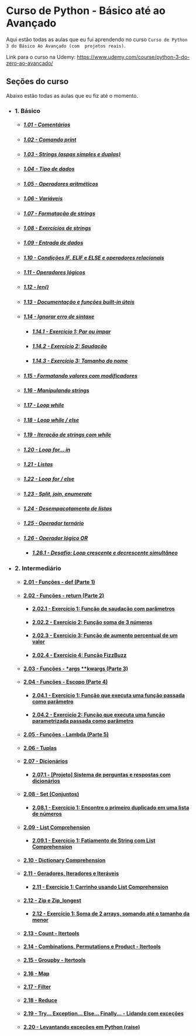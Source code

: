 # Curso de Python - Básico até ao Avançado
Aqui estão todas as aulas que eu fui aprendendo no curso `Curso de Python 3 do Básico Ao Avançado (com 
projetos reais)`.

Link para o curso na Udemy: https://www.udemy.com/course/python-3-do-zero-ao-avancado/

## Seções do curso
Abaixo estão todas as aulas que eu fiz até o momento.

- ### 1. Básico

  - ##### [1.01 - Comentários](01_basic/aula1/aula1.py)
  - ##### [1.02 - Comando print](01_basic/aula2/aula2.py)
  - ##### [1.03 - Strings (aspas simples e duplas)](01_basic/aula3/aula3.py)
  - ##### [1.04 - Tipo de dados](01_basic/aula4/aula4.py)
  - ##### [1.05 - Operadores aritméticos](01_basic/aula5/aula5.py)
  - ##### [1.06 - Variáveis](01_basic/aula6/aula6.py)
  - ##### [1.07 - Formatação de strings](01_basic/aula7/aula7.py)
  - ##### [1.08 - Exercícios de strings](01_basic/aula8/aula8.py)
  - ##### [1.09 - Entrada de dados](01_basic/aula9/aula9.py)
  - ##### [1.10 - Condições IF, ELIF e ELSE e operadores relacionais](01_basic/aula10/aula10.py)
  - ##### [1.11 - Operadores lógicos](01_basic/aula11/aula11.py)
  - ##### [1.12 - len()](01_basic/aula12/aula12.py)
  - ##### [1.13 - Documentação e funções built-in úteis](01_basic/aula13/aula13.py)
  - ##### [1.14 - Ignorar erro de sintaxe](01_basic/aula14/aula14.py)
    - ##### [1.14.1 - Exercício 1: Par ou ímpar](01_basic/aula14/exercicio1.py)
    - ##### [1.14.2 - Exercício 2: Saudação](01_basic/aula14/exercicio2.py)
    - ##### [1.14.3 - Exercício 3: Tamanho do nome](01_basic/aula14/exercicio3.py)
  - ##### [1.15 - Formatando valores com modificadores](01_basic/aula15/aula15.py)
  - ##### [1.16 - Manipulando strings](01_basic/aula16/aula16.py)
  - ##### [1.17 - Loop while](01_basic/aula17/aula17.py)
  - ##### [1.18 - Loop while / else](01_basic/aula18/aula18.py)
  - ##### [1.19 - Iteração de strings com while](01_basic/aula19/aula19.py)
  - ##### [1.20 - Loop for... in](01_basic/aula20/aula20.py)
  - ##### [1.21 - Listas](01_basic/aula21/aula21.py)
  - ##### [1.22 - Loop for / else](01_basic/aula22/aula22.py)
  - ##### [1.23 - Split, join, enumerate](01_basic/aula23/aula23.py)
  - ##### [1.24 - Desempacotamento de listas](01_basic/aula24/aula24.py)
  - ##### [1.25 - Operador ternário](01_basic/aula25/aula25.py)
  - ##### [1.26 - Operador lógico OR](01_basic/aula26/aula26.py)
    - ##### [1.26.1 - Desafio: Loop crescente e decrescente simultâneo](01_basic/aula26/desafio.py)
- ### 2. Intermediário
  - #### [2.01 - Funções - def (Parte 1)](02_intermediate/aula1/aula1.py)
  - #### [2.02 - Funções - return (Parte 2)](02_intermediate/aula2/aula2.py)
    - #### [2.02.1 - Exercício 1: Função de saudação com parâmetros](02_intermediate/aula2/exercicios/exercicio1.py)
    - #### [2.02.2 - Exercício 2: Função soma de 3 números](02_intermediate/aula2/exercicios/exercicio2.py)
    - #### [2.02.3 - Exercício 3: Função de aumento percentual de um valor](02_intermediate/aula2/exercicios/exercicio3.py)
    - #### [2.02.4 - Exercício 4: Função FizzBuzz](02_intermediate/aula2/exercicios/exercicio4.py)
  - #### [2.03 - Funções - *args **kwargs (Parte 3)](02_intermediate/aula3/aula3.py)
  - #### [2.04 - Funções - Escopo (Parte 4)](02_intermediate/aula4/aula4.py)
    - #### [2.04.1 - Exercício 1: Função que executa uma função passada como parâmetro](02_intermediate/aula4/exercicios/exercicio1.py)
    - #### [2.04.2 - Exercício 2: Função que executa uma função parametrizada passada como parâmetro](02_intermediate/aula4/exercicios/exercicio2.py)
  - #### [2.05 - Funções - Lambda (Parte 5)](02_intermediate/aula5/aula5.py)
  - #### [2.06 - Tuplas](02_intermediate/aula6/aula6.py)
  - #### [2.07 - Dicionários](02_intermediate/aula7/aula7.py)
    - #### [2.07.1 - [Projeto] Sistema de perguntas e respostas com dicionários](02_intermediate/aula7/projeto1/projeto1.py)
  - #### [2.08 - Set (Conjuntos)](02_intermediate/aula8/aula8.py)
    - #### [2.08.1 - Exercício 1: Encontre o primeiro duplicado em uma lista de números](02_intermediate/aula8/exercicios/exercicio1.py)
  - #### [2.09 - List Comprehension](02_intermediate/aula9/aula9.py)
    - #### [2.09.1 - Exercício 1: Fatiamento de String com List Comprehension](02_intermediate/aula9/exercicios/exercicio1.py)
  - #### [2.10 - Dictionary Comprehension](02_intermediate/aula10/aula10.py)
  - #### [2.11 - Geradores, Iteradores e Iteráveis](02_intermediate/aula11/aula11.py)
    - #### [2.11 - Exercício 1: Carrinho usando List Comprehension](02_intermediate/aula11/exercicios/exercicio1.py)
  - #### [2.12 - Zip e Zip_longest](02_intermediate/aula12/aula12.py)
    - #### [2.12 - Exercício 1: Soma de 2 arrays, somando até o tamanho da menor](02_intermediate/aula12/exercicios/exercicio1.py)
  - #### [2.13 - Count - Itertools](02_intermediate/aula13/aula13.py)
  - #### [2.14 - Combinations, Permutations e Product - Itertools](02_intermediate/aula14/aula14.py)
  - #### [2.15 - Groupby - Itertools](02_intermediate/aula15/aula15.py)
  - #### [2.16 - Map](02_intermediate/aula16/aula16.py)
  - #### [2.17 - Filter](02_intermediate/aula17/aula17.py)
  - #### [2.18 - Reduce](02_intermediate/aula18/aula18.py)
  - #### [2.19 - Try... Exception... Else... Finally... - Lidando com exceções](02_intermediate/aula19/aula19.py)
  - #### [2.20 - Levantando exceções em Python (raise)](02_intermediate/aula20/aula20.py)

